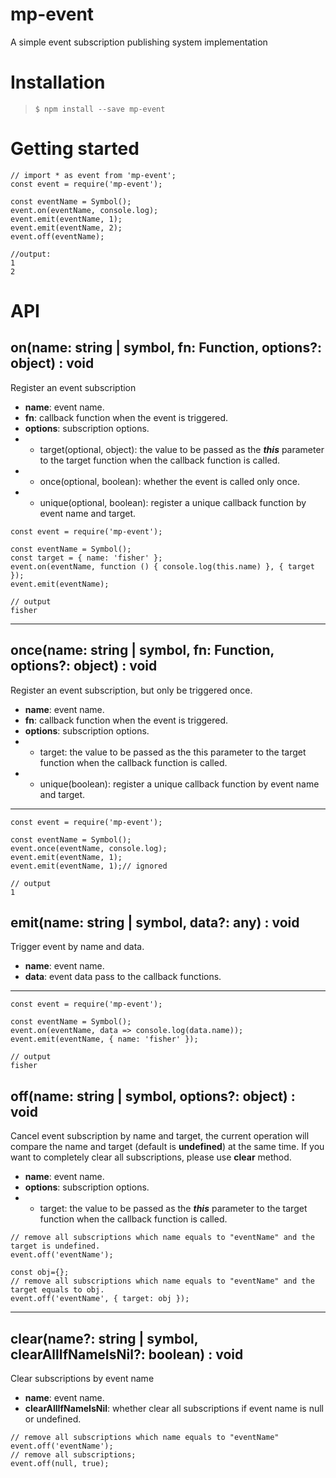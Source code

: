 # mp-event
A simple event subscription publishing system implementation

# Installation

>`$ npm install --save mp-event`

# Getting started

```
// import * as event from 'mp-event';
const event = require('mp-event');

const eventName = Symbol();
event.on(eventName, console.log);
event.emit(eventName, 1);
event.emit(eventName, 2);
event.off(eventName);

//output:
1
2
```
# API

## on(name: string | symbol, fn: Function, options?: object) : void
Register an event subscription

* **name**: event name. 
* **fn**: callback function when the event is triggered.
* **options**: subscription options.
* * target(optional, object): the value to be passed as the ***this*** parameter to the target function when the callback function is called.
* * once(optional, boolean): whether the event is called only once.
* * unique(optional, boolean): register a unique callback function by event name and target.
```
const event = require('mp-event');

const eventName = Symbol();
const target = { name: 'fisher' };
event.on(eventName, function () { console.log(this.name) }, { target });
event.emit(eventName);

// output
fisher
```
***
## once(name: string | symbol, fn: Function, options?: object) : void
Register an event subscription, but only be triggered once.
* **name**: event name. 
* **fn**: callback function when the event is triggered.
* **options**: subscription options.
* * target: the value to be passed as the this parameter to the target function when the callback function is called.
* * unique(boolean): register a unique callback function by event name and target.
***
```
const event = require('mp-event');

const eventName = Symbol();
event.once(eventName, console.log);
event.emit(eventName, 1);
event.emit(eventName, 1);// ignored

// output
1
```
## emit(name: string | symbol, data?: any) : void
Trigger event by name and data.
* **name**: event name. 
* **data**: event data pass to the callback functions.
***
```
const event = require('mp-event');

const eventName = Symbol();
event.on(eventName, data => console.log(data.name));
event.emit(eventName, { name: 'fisher' });

// output
fisher
```
## off(name: string | symbol, options?: object) : void
Cancel event subscription by name and target, the current operation will compare the name and target (default is **undefined**) at the same time. If you want to completely clear all subscriptions, please use **clear** method.
* **name**: event name. 
* **options**: subscription options.
* * target: the value to be passed as the ***this*** parameter to the target function when the callback function is called.
```
// remove all subscriptions which name equals to "eventName" and the target is undefined.
event.off('eventName');

const obj={};
// remove all subscriptions which name equals to "eventName" and the target equals to obj.
event.off('eventName', { target: obj });
```
***
## clear(name?: string | symbol, clearAllIfNameIsNil?: boolean) : void
Clear subscriptions by event name
* **name**: event name. 
* **clearAllIfNameIsNil**: whether clear all subscriptions if event name is null or undefined.
```
// remove all subscriptions which name equals to "eventName"
event.off('eventName');
// remove all subscriptions;
event.off(null, true);
```